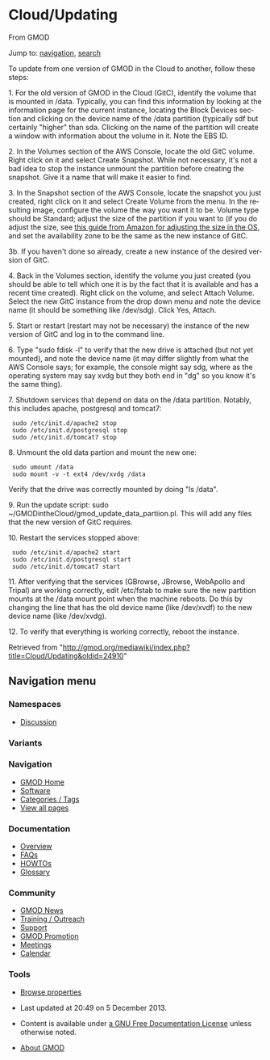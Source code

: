 <div id="mw-page-base" class="noprint">

</div>

<div id="mw-head-base" class="noprint">

</div>

<div id="content" class="mw-body" role="main">

<span id="top"></span>

<div id="mw-js-message" style="display:none;">

</div>



# <span dir="auto">Cloud/Updating</span>

<div id="bodyContent">

<div id="siteSub">

From GMOD

</div>

<div id="contentSub">

</div>

<div id="jump-to-nav" class="mw-jump">

Jump to: [navigation](#mw-navigation), [search](#p-search)

</div>

<div id="mw-content-text" class="mw-content-ltr" lang="en" dir="ltr">

To update from one version of GMOD in the Cloud to another, follow these
steps:

1\. For the old version of GMOD in the Cloud (GitC), identify the volume
that is mounted in /data. Typically, you can find this information by
looking at the information page for the current instance, locating the
Block Devices section and clicking on the device name of the /data
partition (typically sdf but certainly "higher" than sda. Clicking on
the name of the partition will create a window with information about
the volume in it. Note the EBS ID.

2\. In the Volumes section of the AWS Console, locate the old GitC
volume. Right click on it and select Create Snapshot. While not
necessary, it's not a bad idea to stop the instance unmount the
partition before creating the snapshot. Give it a name that will make it
easier to find.

3\. In the Snapshot section of the AWS Console, locate the snapshot you
just created, right click on it and select Create Volume from the menu.
In the resulting image, configure the volume the way you want it to be.
Volume type should be Standard; adjust the size of the partition if you
want to (if you do adjust the size, see <a
href="http://docs.aws.amazon.com/AWSEC2/latest/UserGuide/ebs-expand-volume.html#recognize-expanded-volume-linux#recognize-expanded-volume-linux"
class="external text" rel="nofollow">this guide from Amazon for
adjusting the size in the OS</a>, and set the availability zone to be
the same as the new instance of GitC.

3b. If you haven't done so already, create a new instance of the desired
version of GitC.

4\. Back in the Volumes section, identify the volume you just created
(you should be able to tell which one it is by the fact that it is
available and has a recent time created). Right click on the volume, and
select Attach Volume. Select the new GitC instance from the drop down
menu and note the device name (it should be something like /dev/sdg).
Click Yes, Attach.

5\. Start or restart (restart may not be necessary) the instance of the
new version of GitC and log in to the command line.

6\. Type "sudo fdisk -l" to verify that the new drive is attached (but
not yet mounted), and note the device name (it may differ slightly from
what the AWS Console says; for example, the console might say sdg, where
as the operating system may say xvdg but they both end in "dg" so you
know it's the same thing).

7\. Shutdown services that depend on data on the /data partition.
Notably, this includes apache, postgresql and tomcat7:

     sudo /etc/init.d/apache2 stop
     sudo /etc/init.d/postgresql stop
     sudo /etc/init.d/tomcat7 stop

8\. Unmount the old data partion and mount the new one:

     sudo umount /data
     sudo mount -v -t ext4 /dev/xvdg /data

Verify that the drive was correctly mounted by doing "ls /data".

9\. Run the update script: sudo
~/GMODintheCloud/gmod_update_data_partiion.pl. This will add any files
that the new version of GitC requires.

10\. Restart the services stopped above:

     sudo /etc/init.d/apache2 start
     sudo /etc/init.d/postgresql start
     sudo /etc/init.d/tomcat7 start

11\. After verifying that the services (GBrowse, JBrowse, WebApollo and
Tripal) are working correctly, edit /etc/fstab to make sure the new
partition mounts at the /data mount point when the machine reboots. Do
this by changing the line that has the old device name (like /dev/xvdf)
to the new device name (like /dev/xvdg).

12\. To verify that everything is working correctly, reboot the
instance.

</div>

<div class="printfooter">

Retrieved from
"<http://gmod.org/mediawiki/index.php?title=Cloud/Updating&oldid=24910>"

</div>

<div id="catlinks" class="catlinks catlinks-allhidden">

</div>

<div class="visualClear">

</div>

</div>

</div>

<div id="mw-navigation">

## Navigation menu

<div id="mw-head">



<div id="left-navigation">

<div id="p-namespaces" class="vectorTabs" role="navigation"
aria-labelledby="p-namespaces-label">

### Namespaces


- <span id="ca-talk"><a
  href="http://gmod.org/mediawiki/index.php?title=Talk:Cloud/Updating&amp;action=edit&amp;redlink=1"
  accesskey="t"
  title="Discussion about the content page [t]">Discussion</a></span>

</div>

<div id="p-variants" class="vectorMenu emptyPortlet" role="navigation"
aria-labelledby="p-variants-label">

### 

### Variants[](#)

<div class="menu">

</div>

</div>

</div>





</div>

</div>

</div>

<div id="mw-panel">

<div id="p-logo" role="banner">

<a href="../Main_Page"
style="background-image: url(../../images/GMOD-cogs.png);"
title="Visit the main page"></a>

</div>

<div id="p-Navigation" class="portal" role="navigation"
aria-labelledby="p-Navigation-label">

### Navigation

<div class="body">

- <span id="n-GMOD-Home">[GMOD Home](../Main_Page)</span>
- <span id="n-Software">[Software](../GMOD_Components)</span>
- <span id="n-Categories-.2F-Tags">[Categories /
  Tags](../Categories)</span>
- <span id="n-View-all-pages">[View all
  pages](../Special:AllPages)</span>

</div>

</div>

<div id="p-Documentation" class="portal" role="navigation"
aria-labelledby="p-Documentation-label">

### Documentation

<div class="body">

- <span id="n-Overview">[Overview](../Overview)</span>
- <span id="n-FAQs">[FAQs](../Category:FAQ)</span>
- <span id="n-HOWTOs">[HOWTOs](../Category:HOWTO)</span>
- <span id="n-Glossary">[Glossary](../Glossary)</span>

</div>

</div>

<div id="p-Community" class="portal" role="navigation"
aria-labelledby="p-Community-label">

### Community

<div class="body">

- <span id="n-GMOD-News">[GMOD News](../GMOD_News)</span>
- <span id="n-Training-.2F-Outreach">[Training /
  Outreach](../Training_and_Outreach)</span>
- <span id="n-Support">[Support](../Support)</span>
- <span id="n-GMOD-Promotion">[GMOD Promotion](../GMOD_Promotion)</span>
- <span id="n-Meetings">[Meetings](../Meetings)</span>
- <span id="n-Calendar">[Calendar](../Calendar)</span>

</div>

</div>

<div id="p-tb" class="portal" role="navigation"
aria-labelledby="p-tb-label">

### Tools

<div class="body">


- <span id="t-smwbrowselink"><a href="../Special%3ABrowse/Cloud-2FUpdating" rel="smw-browse">Browse
  properties</a></span>


</div>

</div>

</div>

</div>

<div id="footer" role="contentinfo">

- <span id="footer-info-lastmod">Last updated at 20:49 on 5 December
  2013.</span>
<!-- - <span id="footer-info-viewcount">11,265 page views.</span> -->
- <span id="footer-info-copyright">Content is available under
  <a href="http://www.gnu.org/licenses/fdl-1.3.html" class="external"
  rel="nofollow">a GNU Free Documentation License</a> unless otherwise
  noted.</span>

<!-- -->

- <span id="footer-places-about">[About
  GMOD](../GMOD:About "GMOD:About")</span>

<!-- -->






</div>
